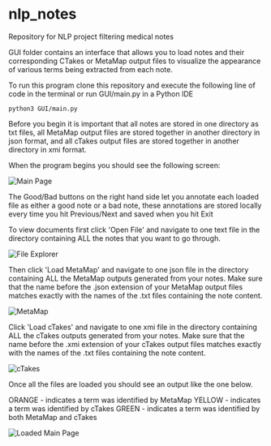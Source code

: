 # nlp_notes
Repository for NLP project filtering medical notes

GUI folder contains an interface that allows you to load notes and their corresponding CTakes or MetaMap output files to visualize the appearance of various terms being extracted from each note.  

To run this program clone this repository and execute the following line of code in the terminal or run GUI/main.py in a Python IDE

```
python3 GUI/main.py
```

Before you begin it is important that all notes are stored in one directory as txt files, all MetaMap output files are stored together in another directory in json format, and all cTakes output files are stored together in another directory in xmi format. 

When the program begins you should see the following screen:

![Main Page](https://github.com/WGLab/nlp_notes/blob/main/GUI/docs/images/main.PNG)

The Good/Bad buttons on the right hand side let you annotate each loaded file as either a good note or a bad note, these annotations are stored locally every time you hit Previous/Next and saved when you hit Exit
 
To view documents first click 'Open File' and navigate to one text file in the directory containing ALL the notes that you want to go through.

![File Explorer](https://github.com/WGLab/nlp_notes/blob/main/GUI/docs/images/fileexplorer.png)

Then click 'Load MetaMap' and navigate to one json file in the directory containing ALL the MetaMap outputs generated from your notes. Make sure that the name before the .json extension of your MetaMap output files matches exactly with the names of the .txt files containing the note content. 

![MetaMap](https://github.com/WGLab/nlp_notes/blob/main/GUI/docs/images/mm.png)

Click 'Load cTakes' and navigate to one xmi file in the directory containing ALL the cTakes outputs generated from your notes. Make sure that the name before the .xmi extension of your cTakes output files matches exactly with the names of the .txt files containing the note content. 

![cTakes](https://github.com/WGLab/nlp_notes/blob/main/GUI/docs/images/ctakes.png) 

Once all the files are loaded you should see an output like the one below. 

ORANGE - indicates a term was identified by MetaMap 
YELLOW - indicates a term was identified by cTakes
GREEN - indicates a term was identified by both MetaMap and cTakes 

![Loaded Main Page](https://github.com/WGLab/nlp_notes/blob/main/GUI/docs/images/loaded.png) 
